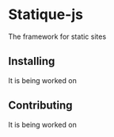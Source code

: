 # Statique-js
The framework for static sites
## Installing
It is being worked on
## Contributing 
It is being worked on
